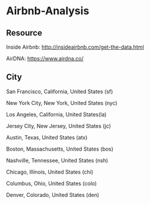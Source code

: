 # Airbnb-Analysis

## Resource
Inside Airbnb: http://insideairbnb.com/get-the-data.html

AirDNA: https://www.airdna.co/

## City
San Francisco, California, United States (sf)

New York City, New York, United States (nyc)

Los Angeles, California, United States(la)

Jersey City, New Jersey, United States (jc)

Austin, Texas, United States (atx)

Boston, Massachusetts, United States (bos)

Nashville, Tennessee, United States (nsh)

Chicago, Illinois, United States (chi)

Columbus, Ohio, United States (colo)

Denver, Colorado, United States (den)

